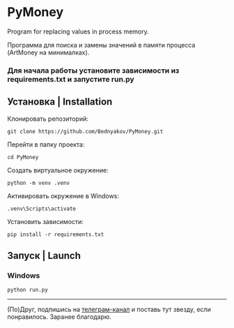 # PyMoney
Program for replacing values ​​in process memory.

Программа для поиска и замены значений в памяти процесса (ArtMoney на минималках).

### Для начала работы установите зависимости из requirements.txt и запустите run.py

## Установка | Installation
Клонировать репозиторий:
```
git clone https://github.com/Bednyakov/PyMoney.git
```
Перейти в папку проекта:
```
cd PyMoney
```
Создать виртуальное окружение:
```
python -m venv .venv
```

Активировать окружение в Windows:
```
.venv\Scripts\activate
```

Установить зависимости:
```
pip install -r requirements.txt
```

## Запуск | Launch
### Windows
```
python run.py
```
_________
(По)Друг, подпишись на [телеграм-канал](https://t.me/itpolice) и поставь тут звезду, если понравилось. Заранее благодарю.

